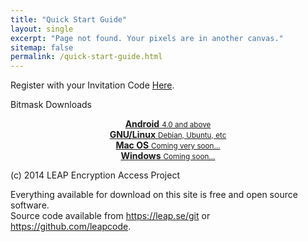 ```yaml
---
title: "Quick Start Guide"
layout: single
excerpt: "Page not found. Your pixels are in another canvas."
sitemap: false
permalink: /quick-start-guide.html
---
```


Register with your Invitation Code <a href="https://register.kaizen.host/signup">Here</a>.


Bitmask Downloads
<center>

</title>
  <div class='col-sm-3 col-xs-6'>
    <a class='btn btn-default' href='https://dl.bitmask.net/android'>
      <i class='fa fa-android fa-4x'></i>
      <b>Android</b>
      <small>4.0 and above</small>
    </a>
  </div>
  <div class='col-sm-3 col-xs-6'>
    <a class='btn btn-default' href='https://dl.bitmask.net/linux'>
      <i class='fa fa-linux fa-4x'></i>
      <b>GNU/Linux</b>
      <small>Debian, Ubuntu, etc</small>
    </a>
  </div>
  <div class='col-sm-3 col-xs-6'>
    <a class='btn btn-default disabled' href=''>
      <i class='fa fa-apple fa-4x'></i>
      <b>Mac OS</b>
      <small>Coming very soon...</small>
    </a>
  </div>
  <div class='col-sm-3 col-xs-6'>
    <a class='btn btn-default disabled' href=''>
      <i class='fa fa-windows fa-4x'></i>
      <b>Windows</b>
      <small>Coming soon...</small>
    </a>
</center>



</div>
<footer>
<p><div>
<p>(c) 2014 LEAP Encryption Access Project</p>
</div>
<div>
Everything available for download on this site is free and open source software.
<br>
Source code available from
<a href="https://leap.se/git/">https://leap.se/git</a>
or
<a href="https://github.com/leapcode">https://github.com/leapcode</a>.
</div>
</p>
